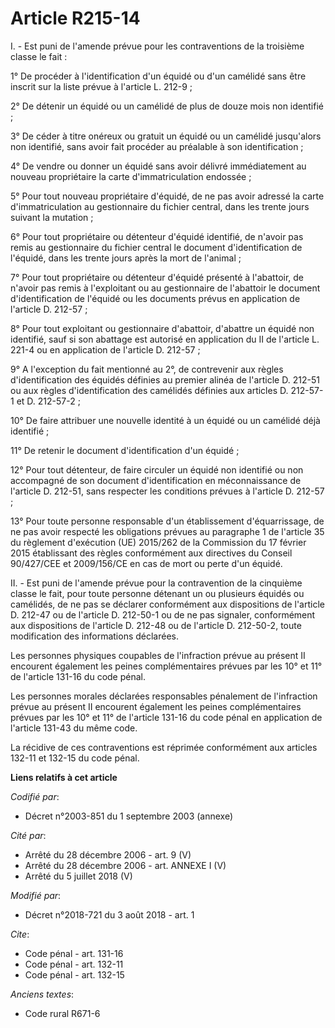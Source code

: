 # Article R215-14

I. - Est puni de l'amende prévue pour les contraventions de la troisième classe le fait :

1° De procéder à l'identification d'un équidé ou d'un camélidé sans être inscrit sur la liste prévue à l'article L. 212-9 ;

2° De détenir un équidé ou un camélidé de plus de douze mois non identifié ;

3° De céder à titre onéreux ou gratuit un équidé ou un camélidé jusqu'alors non identifié, sans avoir fait procéder au
préalable à son identification ;

4° De vendre ou donner un équidé sans avoir délivré immédiatement au nouveau propriétaire la carte d'immatriculation
endossée ;

5° Pour tout nouveau propriétaire d'équidé, de ne pas avoir adressé la carte d'immatriculation au gestionnaire du fichier
central, dans les trente jours suivant la mutation ;

6° Pour tout propriétaire ou détenteur d'équidé identifié, de n'avoir pas remis au gestionnaire du fichier central le
document d'identification de l'équidé, dans les trente jours après la mort de l'animal ;

7° Pour tout propriétaire ou détenteur d'équidé présenté à l'abattoir, de n'avoir pas remis à l'exploitant ou au gestionnaire
de l'abattoir le document d'identification de l'équidé ou les documents prévus en application de l'article D. 212-57 ;

8° Pour tout exploitant ou gestionnaire d'abattoir, d'abattre un équidé non identifié, sauf si son abattage est autorisé en
application du II de l'article L. 221-4 ou en application de l'article D. 212-57 ;

9° A l'exception du fait mentionné au 2°, de contrevenir aux règles d'identification des équidés définies au premier alinéa
de l'article D. 212-51 ou aux règles d'identification des camélidés définies aux articles D. 212-57-1 et D. 212-57-2 ;

10° De faire attribuer une nouvelle identité à un équidé ou un camélidé déjà identifié ;

11° De retenir le document d'identification d'un équidé ;

12° Pour tout détenteur, de faire circuler un équidé non identifié ou non accompagné de son document d'identification en
méconnaissance de l'article D. 212-51, sans respecter les conditions prévues à l'article D. 212-57 ;

13° Pour toute personne responsable d'un établissement d'équarrissage, de ne pas avoir respecté les obligations prévues au
paragraphe 1 de l'article 35 du règlement d'exécution (UE) 2015/262 de la Commission du 17 février 2015 établissant des
règles conformément aux directives du Conseil 90/427/CEE et 2009/156/CE en cas de mort ou perte d'un équidé.

II. - Est puni de l'amende prévue pour la contravention de la cinquième classe le fait, pour toute personne détenant un ou
plusieurs équidés ou camélidés, de ne pas se déclarer conformément aux dispositions de l'article D. 212-47 ou de l'article D.
212-50-1 ou de ne pas signaler, conformément aux dispositions de l'article D. 212-48 ou de l'article D. 212-50-2, toute
modification des informations déclarées.

Les personnes physiques coupables de l'infraction prévue au présent II encourent également les peines complémentaires prévues
par les 10° et 11° de l'article 131-16 du code pénal.

Les personnes morales déclarées responsables pénalement de l'infraction prévue au présent II encourent également les peines
complémentaires prévues par les 10° et 11° de l'article 131-16 du code pénal en application de l'article 131-43 du même code.

La récidive de ces contraventions est réprimée conformément aux articles 132-11 et 132-15 du code pénal.

**Liens relatifs à cet article**

_Codifié par_:

  - Décret n°2003-851 du 1 septembre 2003 (annexe)

_Cité par_:

  - Arrêté du 28 décembre 2006 - art. 9 (V)
  - Arrêté du 28 décembre 2006 - art. ANNEXE I (V)
  - Arrêté du 5 juillet 2018 (V)

_Modifié par_:

  - Décret n°2018-721 du 3 août 2018 - art. 1

_Cite_:

  - Code pénal - art. 131-16
  - Code pénal - art. 132-11
  - Code pénal - art. 132-15

_Anciens textes_:

  - Code rural R671-6
